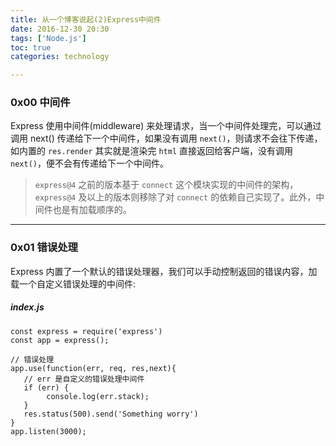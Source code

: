 ```yaml
---
title: 从一个博客说起(2)Express中间件
date: 2016-12-30 20:30
tags: ['Node.js']
toc: true
categories: technology

---
```

### 0x00 中间件
Express 使用中间件(middleware) 来处理请求，当一个中间件处理完，可以通过调用 next() 传递给下一个中间件，如果没有调用 `next()`，则请求不会往下传递，如内置的 `res.render` 其实就是渲染完 `html`
直接返回给客户端，没有调用 `next()`，便不会有传递给下一个中间件。

> `express@4` 之前的版本基于 `connect` 这个模块实现的中间件的架构，`express@4` 及以上的版本则移除了对 `connect` 的依赖自己实现了。此外，中间件也是有加载顺序的。

---
### 0x01 错误处理

Express 内置了一个默认的错误处理器，我们可以手动控制返回的错误内容，加载一个自定义错误处理的中间件:

##### index.js

```
const express = require('express')
const app = express();

// 错误处理
app.use(function(err, req, res,next){
   // err 是自定义的错误处理中间件
   if (err) {
        console.log(err.stack);
   }
   res.status(500).send('Something worry')
}
app.listen(3000);
```






